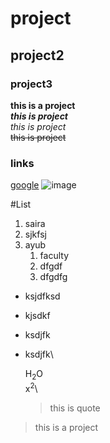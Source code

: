 # project
## project2
### project3

**this is a project**\
***this is project***\
_this is project_\
~~this is project~~

### links
[google](https://www.google.com/ "fghfhfhf")
![image](https://myoctocat.com/assets/images/base-octocat.svg)

#List
1. saira
1. sjkfsj
3. ayub
   1. faculty
   2. dfgdf
   3. dfgdfg
  
- ksjdfksd
- kjsdkf
- ksdjfk
- ksdjfk\
  
  H<sub>2</sub>O\
  x<sup>2</sup>\
  >this is quote
>this is a project
